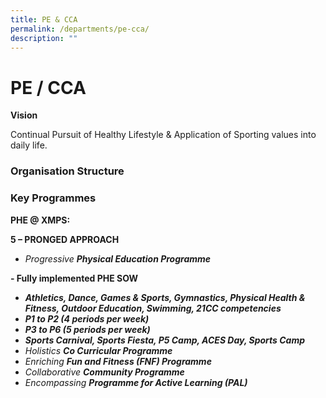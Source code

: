 ```yaml
---
title: PE & CCA
permalink: /departments/pe-cca/
description: ""
---
```

# **PE / CCA**

**Vision**

Continual Pursuit of Healthy Lifestyle & Application of Sporting values into daily life.

### Organisation Structure



### **Key Programmes**

**PHE @ XMPS:**

**5 – PRONGED APPROACH**

*   _Progressive **Physical Education Programme**_

**- Fully implemented PHE SOW**

*   **_Athletics, Dance, Games & Sports, Gymnastics, Physical Health & Fitness, Outdoor Education, Swimming, 21CC competencies_**
*   **_P1 to P2 (4 periods per week)_**
*   **_P3 to P6 (5 periods per week)_**
*   **_Sports Carnival, Sports Fiesta, P5 Camp, ACES Day, Sports Camp_**
*   _Holistics **Co Curricular Programme**_
*   _Enriching **Fun and Fitness (FNF) Programme**_
*   _Collaborative **Community Programme**_
*   _Encompassing **Programme for Active Learning (PAL)**_